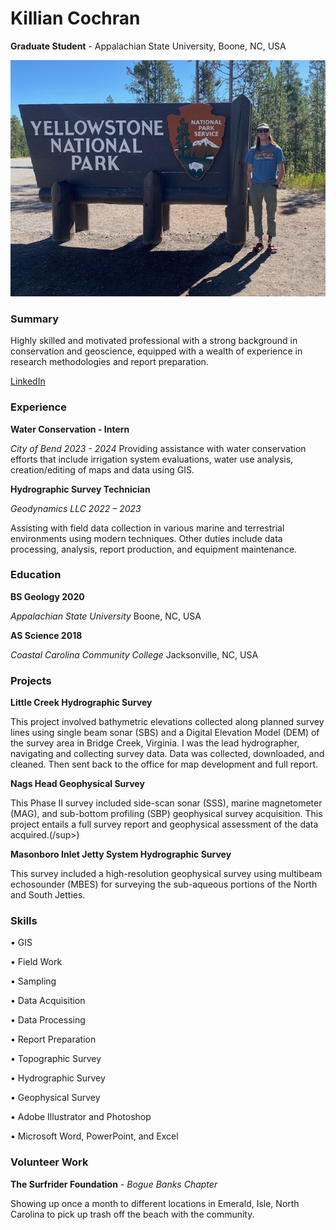 # Killian Cochran

**Graduate Student** - Appalachian State University, Boone, NC, USA

<img src="img/IMG_1302.jpg">

### Summary
Highly skilled and motivated professional with a strong background in conservation and geoscience, equipped with a wealth of experience in research methodologies and report preparation. 

[LinkedIn](https://www.linkedin.com/in/killian-cochran/)


### Experience
**Water Conservation - Intern**

*City of Bend 2023 - 2024*
Providing assistance with water conservation efforts that include irrigation system evaluations, water use analysis, creation/editing of maps and data using GIS.

**Hydrographic Survey Technician**

*Geodynamics LLC 2022 – 2023*

Assisting with field data collection in various marine and terrestrial environments using modern techniques. Other duties include data processing, analysis, report production, and equipment maintenance.


### Education
**BS Geology 2020**

*Appalachian State University*
Boone, NC, USA

**AS Science 2018**

*Coastal Carolina Community College*
Jacksonville, NC, USA

### Projects
**Little Creek Hydrographic Survey**

This project involved bathymetric elevations collected along planned survey lines using single beam sonar (SBS) and a Digital Elevation Model (DEM) of the survey area in Bridge Creek, Virginia. I was the lead hydrographer, navigating and collecting survey data. Data was collected, downloaded, and cleaned. Then sent back to the office for map development and full report.

**Nags Head Geophysical Survey** 

This Phase II survey included side-scan sonar (SSS), marine magnetometer (MAG), and sub-bottom profiling (SBP) geophysical survey acquisition. This project entails a full survey report and geophysical assessment of the data acquired.(/sup>)

**Masonboro Inlet Jetty System Hydrographic Survey**

This survey included a high-resolution geophysical survey using multibeam echosounder (MBES) for surveying the sub-aqueous portions of the North and South Jetties.

### Skills
•   GIS

•   Field Work

•	Sampling

•	Data Acquisition

•	Data Processing

•	Report Preparation

•	Topographic Survey

•	Hydrographic Survey

•	Geophysical Survey

•	Adobe Illustrator and Photoshop 

•	Microsoft Word, PowerPoint, and Excel

### Volunteer Work
**The Surfrider Foundation** - *Bogue Banks Chapter*

Showing up once a month to different locations in Emerald, Isle, North Carolina to pick up trash off the beach with the community. 